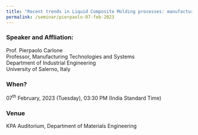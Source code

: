 ```yaml
---
title: "Recent trends in Liquid Composite Molding processes: manufacturing challenges and potentialities at IISc (07/02/23)"
permalink: /seminar/pierpaolo-07-feb-2023
---
```

### Speaker and Affliation:
Prof. Pierpaolo Carlone<br>
Professor, Manufacturing Technologies and Systems<br>
Department of Industrial Engineering<br>
University of Salerno, Italy

### When?
07<sup>th</sup> February, 2023 (Tuesday), 03:30 PM (India Standard Time)

### Venue
KPA Auditorium, Department of Materials Engineering